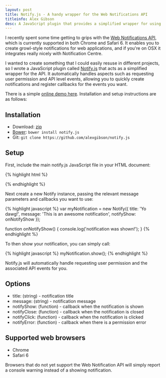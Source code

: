 ```yaml
---
layout: post
title: Notify.js - A handy wrapper for the Web Notifications API
titleinfo: Alex Gibson
desc: A JavaScript plugin that provides a simplified wrapper for using the Web Notifications API.
---
```


I recently spent some time getting to grips with the [Web Notifications API](http://www.w3.org/TR/notifications/), which is currently supported in both Chrome and Safari 6. It enables you to create growl-style notifications for web applications, and if you're on OSX it integrates really nicely with Notification Centre. 

I wanted to create something that I could easily resuse in different projects, so I wrote a JavaScript plugin called [Notify.js](https://github.com/alexgibson/notify.js) that acts as a simplified wrapper for the API. It automatically handles aspects such as requesting user permission and API level events, allowing you to quickly create notifications and register callbacks for the events you want.

There is a simple [online demo here](http://alxgbsn.co.uk/notify.js/). Installation and setup instructions are as follows:

Installation
---------------------------------------

* Download: [zip](https://github.com/alexgibson/notify.js/zipball/master)
* [Bower](https://github.com/twitter/bower/): `bower install notify.js`
* Git: `git clone https://github.com/alexgibson/notify.js`

Setup
---------

First, include the main notify.js JavaScript file in your HTML document:

{% highlight html %}
<script src="notify.js"></script>
{% endhighlight %}

Next create a new Notify instance, passing the relevant message parameters and callbacks you want to use:

{% highlight javascript %}
var myNotification = new Notify({
	title: 'Yo dawg!', 
	message: 'This is an awesome notification', 
	notifyShow: onNotifyShow
});

function onNotifyShow() {
	console.log('notification was shown!');
}
{% endhighlight %}

To then show your notification, you can simply call:

{% highlight javascript %}
myNotification.show(); 
{% endhighlight %}

Notify.js will automatically handle requesting user permission and the associated API events for you.

Options
-------

* title: (string) - notification title
* message: (string) - notification message
* notifyShow: (function) - callback when the notification is shown
* notifyClose: (function) - callback when the notification is closed
* notifyClick: (function) - callback when the notification is clicked
* notifyError: (function) - callback when there is a permission error

Supported web browsers
----------------------

- Chrome
- Safari 6

Browsers that do not yet support the Web Notification API will simply report a console warning instead of a showing notification.
